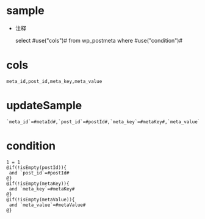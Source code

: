 sample
===
* 注释

	select #use("cols")# from wp_postmeta where #use("condition")#

cols
===

	meta_id,post_id,meta_key,meta_value

updateSample
===

	`meta_id`=#metaId#,`post_id`=#postId#,`meta_key`=#metaKey#,`meta_value`=#metaValue#

condition
===

	1 = 1  
	@if(!isEmpty(postId)){
	 and `post_id`=#postId#
	@}
	@if(!isEmpty(metaKey)){
	 and `meta_key`=#metaKey#
	@}
	@if(!isEmpty(metaValue)){
	 and `meta_value`=#metaValue#
	@}
	
